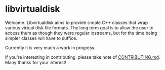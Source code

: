 # libvirtualdisk

Welcome. Libvirtualdisk aims to provide simple C++ classes that wrap various
virtual disk file formats. The long term goal is to allow the user to access
them as though they were regular iostreams, but for the time being simpler
classes will have to suffice.

Currently it is very much a work in progress.

If you're interesting in contributing, please take note of
[CONTRIBUTING.md](./CONTRIBUTING.md). Many thanks for your interest!